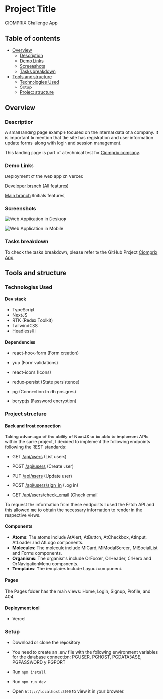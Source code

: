 # Project Title

CIOMPRIX Challenge App

## Table of contents

- [Overview](#overview)
  - [Description](#description)
  - [Demo Links](#demo-links)
  - [Screenshots](#screenshots)
  - [Tasks breakdown](#tasks-breakdown)
- [Tools and structure](#tools-and-structure)
  - [Technologies Used](#technologies-used)
  - [Setup](#setup)
  - [Project structure](#project-structure)

## Overview

### Description

A small landing page example focused on the internal data of a company. It is important to mention that the site has registration and user information update forms, along with login and session management.

This landing page is part of a technical test for [Ciomprix company](https://www.ciomprix.com/).

### Demo Links

Deployment of the web app on Vercel:

[Developer branch](https://ciomprix-app-developer.vercel.app/) (All features)

[Main branch](https://ciomprix-app.vercel.app/) (Initials features)

### Screenshots

![Web Application in Desktop](public/desktop-screenshot.png)

![Web Application in Mobile](public/mobile-screenshot.png)

### Tasks breakdown

To check the tasks breakdown, please refer to the GitHub Project [Ciomprix App](https://github.com/GersonJairG/ciomprix-app)

## Tools and structure

### Technologies Used

#### Dev stack

- TypeScript
- NextJS
- RTK (Redux Toolkit)
- TailwindCSS
- HeadlessUI

#### Dependencies

- react-hook-form (Form creation)
- yup (Form validations)
- react-icons (Icons)
- redux-persist (State persistence)

- pg (Connection to db postgres)
- bcryptjs (Password encryption)

### Project structure

#### Back and front connection

Taking advantage of the ability of NextJS to be able to implement APIs within the same project, I decided to implement the following endpoints following the REST standards:

- GET [/api/users](https://ciomprix-app-developer.vercel.app/api/users) (List users)

- POST [/api/users](https://ciomprix-app-developer.vercel.app/api/users) (Create user)

- PUT [/api/users](https://ciomprix-app-developer.vercel.app/api/users) (Update user)

- POST [/api/users/sign_in](https://ciomprix-app-developer.vercel.app/api/users/sign_in) (Log in)

- GET [/api/users/check_email](https://ciomprix-app-developer.vercel.app/api/users/check_email) (Check email)

To request the information from these endpoints I used the Fetch API and this allowed me to obtain the necessary information to render in the respective views.

#### Components

- **Atoms**: The atoms include AtAlert, AtButton, AtCheckbox, AtInput, AtLoader and AtLogo components.
- **Molecules**: The molecule include MlCard, MlModalScreen, MlSocialList and Forms components.
- **Organisms**: The organisms include OrFooter, OrHeader, OrHero and OrNavigationMenu components.
- **Templates**: The templates include Layout component.

#### Pages

The Pages folder has the main views: Home, Login, Signup, Profile, and 404.

#### Deployment tool

- Vercel

### Setup

- Download or clone the repository
- You need to create an .env file with the following environment variables for the database connection: PGUSER, PGHOST, PGDATABASE, PGPASSWORD y PGPORT

- Run `npm install`
- Run `npm run dev`
- Open `http://localhost:3000` to view it in your browser.
